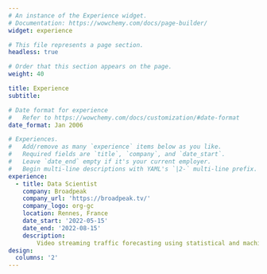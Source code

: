 ```yaml
---
# An instance of the Experience widget.
# Documentation: https://wowchemy.com/docs/page-builder/
widget: experience

# This file represents a page section.
headless: true

# Order that this section appears on the page.
weight: 40

title: Experience
subtitle:

# Date format for experience
#   Refer to https://wowchemy.com/docs/customization/#date-format
date_format: Jan 2006

# Experiences.
#   Add/remove as many `experience` items below as you like.
#   Required fields are `title`, `company`, and `date_start`.
#   Leave `date_end` empty if it's your current employer.
#   Begin multi-line descriptions with YAML's `|2-` multi-line prefix.
experience:
  - title: Data Scientist
    company: Broadpeak
    company_url: 'https://broadpeak.tv/'
    company_logo: org-gc
    location: Rennes, France
    date_start: '2022-05-15'
    date_end: '2022-08-15'
    description: 
        Video streaming traffic forecasting using statistical and machine learning tools.
design:
  columns: '2'
---
```


